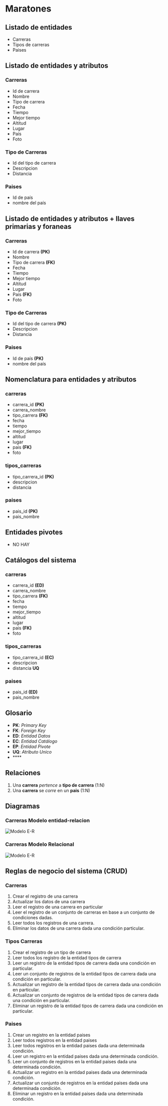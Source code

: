 # Maratones

## Listado de entidades
- Carreras
- Tipos de carreras
- Paises

## Listado de entidades y atributos
### Carreras
- Id de carrera
- Nombre
- Tipo de carrera
- Fecha
- Tiempo
- Mejor tiempo
- Altitud
- Lugar
- País
- Foto

### Tipo de Carreras
- Id del tipo de carrera
- Descripcion
- Distancia

### Paises
- Id de país
- nombre del país

## Listado de entidades y atributos + llaves primarias y foraneas
### Carreras
- Id de carrera **(PK)**
- Nombre
- Tipo de carrera **(FK)**
- Fecha
- Tiempo
- Mejor tiempo
- Altitud
- Lugar
- País **(FK)**
- Foto

### Tipo de Carreras
- Id del tipo de carrera **(PK)**
- Descripcion
- Distancia

### Paises
- Id de país **(PK)**
- nombre del país

## Nomenclatura para entidades y atributos
### carreras
- carrera_id **(PK)**
- carrera_nombre
- tipo_carrera **(FK)**
- fecha
- tiempo
- mejor_tiempo
- altitud
- lugar
- pais **(FK)**
- foto

### tipos_carreras
- tipo_carrera_id **(PK)**
- descripcion
- distancia

### paises
- pais_id **(PK)**
- pais_nombre

## Entidades pivotes

* NO HAY

## Catálogos del sistema

### carreras
- carrera_id **(ED)**
- carrera_nombre
- tipo_carrera **(FK)**
- fecha
- tiempo
- mejor_tiempo
- altitud
- lugar
- pais **(FK)**
- foto

### tipos_carreras
- tipo_carrera_id **(EC)**
- descripcion
- distancia **UQ**

### paises
- pais_id **(ED)**
- pais_nombre

## Glosario
- **PK**: _Primary Key_
- **FK**: _Foreign Key_
- **ED**: _Entidad Datos_
- **EC**: _Entidad Catálogo_
- **EP**: _Entidad Pivote_
- **UQ**: _Atributo Unico_
- \*\*\*\*

## Relaciones

1. Una **carrera** _pertence_ a **tipo de carrera** (1:N)
2. Una **carrera** se _corre_ en un **pais** (1:N)

## Diagramas
### Carreras Modelo entidad-relacion
![Modelo  E-R](./carreras%20e-r.png)

### Carreras Modelo Relacional
![Modelo  E-R](./carreras_relacional_bd.png)

## Reglas de negocio del sistema (CRUD)

### Carreras
1. Crear el registro de una carrera
1. Actualizar los datos de una carrera
1. Leer el registro de una carrera en particular
1. Leer el registro de un conjunto de carreras en base a un conjunto de condiciones dadas.
1. Leer todos los registros de una carrera.
1. Eliminar los datos de una carrera dada una condición particular.

### Tipos Carreras
1. Crear el registro de un tipo de carrera
1. Leer todos los registro de la entidad tipos de carrera   
1. Leer un registro de la entidad tipos de carrera dada una condición en particular.
1. Leer un conjunto de registros de la entidad tipos de carrera dada una condición en particular.
1. Actualizar un registro de la entidad tipos de carrera dada una condición en particular.
1. Actualizar un conjunto de registros de la entidad tipos de carrera dada una condición en particular.
1. Eliminar un registro de la entidad tipos de carrera dada una condición en particular.

### Paises
1. Crear un registro en la entidad paises
1. Leer todos registros en la entidad paises
1. Leer todos registros en la entidad paises dada una determinada condición.
1. Leer un registro en la entidad paises dada una determinada condición.
1. Leer un conjunto de registros en la entidad paises dada una determinada condición.
1. Actualizar un registro en la entidad paises dada una determinada condición.
1. Actualizar un conjunto de registros en la entidad paises dada una determinada condición.
1. Eliminar un registro en la entidad paises dada una determinada condición.